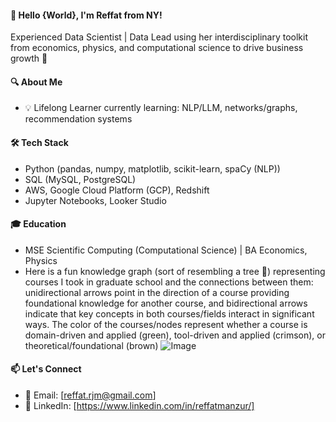 #### 👋 Hello {World}, I'm Reffat from NY!
Experienced Data Scientist | Data Lead using her interdisciplinary toolkit from economics, physics, and computational science to drive business growth 🌱

#### 🔍 About Me
- 💡 Lifelong Learner currently learning: NLP/LLM, networks/graphs, recommendation systems

#### 🛠️ Tech Stack
- Python (pandas, numpy, matplotlib, scikit-learn, spaCy (NLP)) 
- SQL (MySQL, PostgreSQL)
- AWS, Google Cloud Platform (GCP), Redshift
- Jupyter Notebooks, Looker Studio

#### 🎓 Education
- MSE Scientific Computing (Computational Science) | BA Economics, Physics
- Here is a fun knowledge graph (sort of resembling a tree 🌴) representing courses I took in graduate school and the connections between them: unidirectional arrows point in the direction of a course providing foundational knowledge for another course, and bidirectional arrows indicate that key concepts in both courses/fields interact in significant ways. The color of the courses/nodes represent whether a course is domain-driven and applied (green), tool-driven and applied (crimson), or theoretical/foundational (brown)
![Image](https://github.com/user-attachments/assets/bd9eb898-17ad-4ed4-acdb-9a439189f2f9)
#### 📫 Let's Connect
- 📧 Email: [reffat.rjm@gmail.com]
- 💼 LinkedIn: [https://www.linkedin.com/in/reffatmanzur/]


